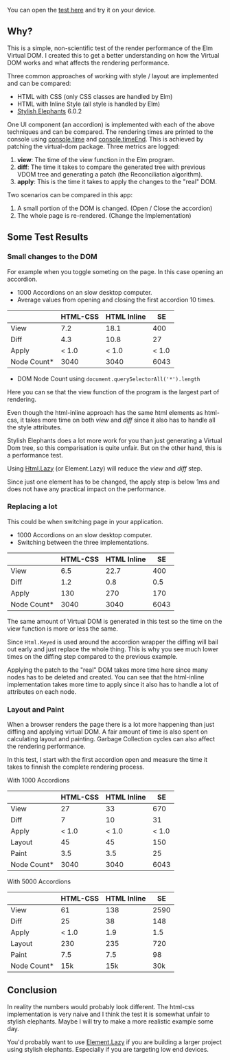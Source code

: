 
You can open the [test here](https://rawgit.com/webbhuset/test-elm-performance/master/index.html) and try it on your device.

## Why?

This is a simple, non-scientific test of the render performance of the Elm Virtual DOM. I
created this to get a better understanding on how the Virtual DOM works and what affects
the rendering performance.

Three common approaches of working with style / layout are implemented and can be compared:

* HTML with CSS (only CSS classes are handled by Elm)
* HTML with Inline Style (all style is handled by Elm)
* [Stylish Elephants](http://package.elm-lang.org/packages/mdgriffith/stylish-elephants/6.0.2) 6.0.2

One UI component (an accordion) is implemented with each of the above techniques and can be compared.
The rendering times are printed to the console using [console.time](https://developer.mozilla.org/en-US/docs/Web/API/Console/time) and [console.timeEnd](https://developer.mozilla.org/en-US/docs/Web/API/Console/timeEnd). This is achieved by patching the virtual-dom package. Three metrics are logged:

1. **view**: The time of the view function in the Elm program.
2. **diff**: The time it takes to compare the generated tree with previous VDOM tree and generating a patch (the Reconciliation algorithm).
3. **apply**: This is the time it takes to apply the changes to the "real" DOM.

Two scenarios can be compared in this app:

1. A small portion of the DOM is changed. (Open / Close the accordion)
2. The whole page is re-rendered. (Change the Implementation)

## Some Test Results

### Small changes to the DOM

For example when you toggle someting on the page. In this case opening an accordion.

* 1000 Accordions on an slow desktop computer.
* Average values from opening and closing the first accordion 10 times.

|             | HTML-CSS | HTML Inline |  SE   |
| ----------- | -------- | ----------- | ----- |
| View        |      7.2 |        18.1 |   400 |
| Diff        |      4.3 |        10.8 |    27 |
| Apply       |    < 1.0 |       < 1.0 | < 1.0 |
| Node Count* |     3040 |        3040 |  6043 |

 * DOM Node Count using `document.querySelectorAll('*').length`

Here you can se that the view function of the program is the largest part of rendering.

Even though the html-inline approach has the same html elements as html-css, it takes more time on both *view* and *diff* since it also has to handle all the style attributes.

Stylish Elephants does a lot more work for you than just generating a Virtual Dom tree, so this comparisation is quite unfair. But on the other hand, this is a performance test.

Using [Html.Lazy](http://package.elm-lang.org/packages/elm-lang/html/2.0.0/Html-Lazy) (or Element.Lazy) will reduce the *view* and *diff* step.

Since just one element has to be changed, the apply step is below 1ms and does not have any practical impact on the performance.

### Replacing a lot

This could be when switching page in your application.

* 1000 Accordions on an slow desktop computer.
* Switching between the three implementations.

|             | HTML-CSS | HTML Inline |  SE   |
| ----------- | -------- | ----------- | ----- |
| View        |      6.5 |        22.7 |   400 |
| Diff        |      1.2 |         0.8 |   0.5 |
| Apply       |      130 |         270 |   170 |
| Node Count* |     3040 |        3040 |  6043 |

The same amount of Virtual DOM is generated in this test so the time on the view function is more or less the same.

Since `Html.Keyed` is used around the accordion wrapper the diffing will bail out early and just replace the whole thing.
This is why you see much lower times on the diffing step compared to the previous example.

Applying the patch to the "real" DOM takes more time here since many nodes has to be deleted and created.
You can see that the html-inline implementation takes more time to apply since it also has to handle a lot of attributes on each node.

### Layout and Paint

When a browser renders the page there is a lot more happening than just diffing and applying virtual DOM.
A fair amount of time is also spent on calculating layout and painting. Garbage Collection cycles can also affect the rendering performance.

In this test, I start with the first accordion open and measure the time it takes to finnish the complete rendering process.

With 1000 Accordions

|             | HTML-CSS | HTML Inline |  SE   |
| ----------- | -------- | ----------- | ----- |
| View        |       27 |          33 |   670 |
| Diff        |        7 |          10 |    31 |
| Apply       |    < 1.0 |       < 1.0 | < 1.0 |
| Layout      |       45 |          45 |   150 |
| Paint       |      3.5 |         3.5 |    25 |
| Node Count* |     3040 |        3040 |  6043 |

With 5000 Accordions

|             | HTML-CSS | HTML Inline |  SE   |
| ----------- | -------- | ----------- | ----- |
| View        |       61 |         138 |  2590 |
| Diff        |       25 |          38 |   148 |
| Apply       |    < 1.0 |         1.9 |   1.5 |
| Layout      |      230 |         235 |   720 |
| Paint       |      7.5 |         7.5 |    98 |
| Node Count* |      15k |         15k |   30k |


## Conclusion

In reality the numbers would probably look different. The html-css implementation is very naive and I think the test it is somewhat unfair to stylish elephants. Maybe I will try to make a more realistic example some day.

You'd probably want to use [Element.Lazy](http://package.elm-lang.org/packages/mdgriffith/stylish-elephants/6.0.2/Element-Lazy) if you are building a larger project using stylish elephants. Especially if you are targeting low end devices.

 
